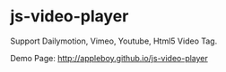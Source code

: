 js-video-player
===============

Support Dailymotion, Vimeo, Youtube, Html5 Video Tag.

Demo Page: http://appleboy.github.io/js-video-player
